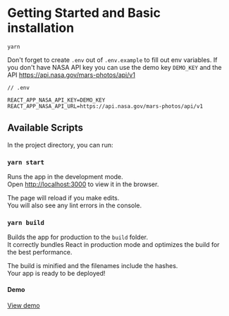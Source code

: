# Getting Started and Basic installation

```
yarn
```

Don't forget to create `.env` out of `.env.example` to fill out env variables. If you don't have NASA API key you can use the demo key `DEMO_KEY` and the API https://api.nasa.gov/mars-photos/api/v1

```
// .env

REACT_APP_NASA_API_KEY=DEMO_KEY
REACT_APP_NASA_API_URL=https://api.nasa.gov/mars-photos/api/v1
```

## Available Scripts

In the project directory, you can run:

### `yarn start`

Runs the app in the development mode.\
Open [http://localhost:3000](http://localhost:3000) to view it in the browser.

The page will reload if you make edits.\
You will also see any lint errors in the console.

### `yarn build`

Builds the app for production to the `build` folder.\
It correctly bundles React in production mode and optimizes the build for the best performance.

The build is minified and the filenames include the hashes.\
Your app is ready to be deployed!

#### Demo

[View demo](https://nava-mars-rovers-api-9v70oobog.vercel.app/)
